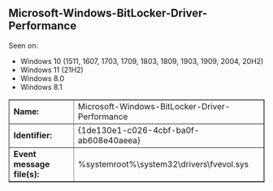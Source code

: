 ## Microsoft-Windows-BitLocker-Driver-Performance

Seen on:
* Windows 10 (1511, 1607, 1703, 1709, 1803, 1809, 1903, 1909, 2004, 20H2)
* Windows 11 (21H2)
* Windows 8.0
* Windows 8.1

<table border="1" class="docutils">
  <tbody>
    <tr>
      <td><b>Name:</b></td>
      <td>Microsoft-Windows-BitLocker-Driver-Performance</td>
    </tr>
    <tr>
      <td><b>Identifier:</b></td>
      <td>{1de130e1-c026-4cbf-ba0f-ab608e40aeea}</td>
    </tr>
    <tr>
      <td><b>Event message file(s):</b></td>
      <td>%systemroot%\system32\drivers\fvevol.sys</td>
    </tr>
  </tbody>
</table>

&nbsp;

